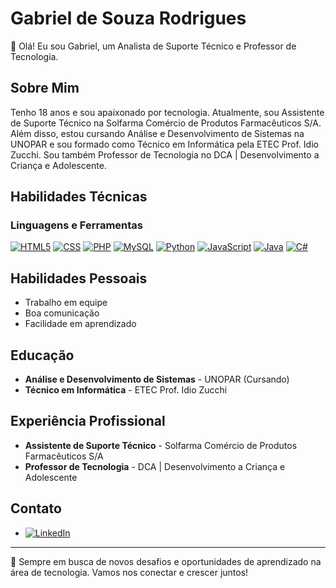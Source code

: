 # Gabriel de Souza Rodrigues

👋 Olá! Eu sou Gabriel, um Analista de Suporte Técnico e Professor de Tecnologia.

## Sobre Mim
Tenho 18 anos e sou apaixonado por tecnologia. Atualmente, sou Assistente de Suporte Técnico na Solfarma Comércio de Produtos Farmacêuticos S/A. Além disso, estou cursando Análise e Desenvolvimento de Sistemas na UNOPAR e sou formado como Técnico em Informática pela ETEC Prof. Idio Zucchi. Sou também Professor de Tecnologia no DCA | Desenvolvimento a Criança e Adolescente.

## Habilidades Técnicas

### Linguagens e Ferramentas

[![HTML5](https://img.shields.io/badge/HTML5-4.1%20⭐-E34F26?style=for-the-badge&logo=html5&logoColor=white)](https://www.linkedin.com/in/gabriel-rodrigues-65ba522aa/)
[![CSS](https://img.shields.io/badge/CSS-3.9%20⭐-1572B6?style=for-the-badge&logo=css3&logoColor=white)](https://www.linkedin.com/in/gabriel-rodrigues-65ba522aa/)
[![PHP](https://img.shields.io/badge/PHP-3.4%20⭐-777BB4?style=for-the-badge&logo=php&logoColor=white)](https://www.linkedin.com/in/gabriel-rodrigues-65ba522aa/)
[![MySQL](https://img.shields.io/badge/MySQL-3.1%20⭐-4479A1?style=for-the-badge&logo=mysql&logoColor=white)](https://www.linkedin.com/in/gabriel-rodrigues-65ba522aa/)
[![Python](https://img.shields.io/badge/Python-3.0%20⭐-3776AB?style=for-the-badge&logo=python&logoColor=white)](https://www.linkedin.com/in/gabriel-rodrigues-65ba522aa/)
[![JavaScript](https://img.shields.io/badge/JavaScript-2.8%20⭐-F7DF1E?style=for-the-badge&logo=javascript&logoColor=black)](https://www.linkedin.com/in/gabriel-rodrigues-65ba522aa/)
[![Java](https://img.shields.io/badge/Java-1.9%20⭐-007396?style=for-the-badge&logo=java&logoColor=white)](https://www.linkedin.com/in/gabriel-rodrigues-65ba522aa/)
[![C#](https://img.shields.io/badge/C%23-1.5%20⭐-239120?style=for-the-badge&logo=c-sharp&logoColor=white)](https://www.linkedin.com/in/gabriel-rodrigues-65ba522aa/)


## Habilidades Pessoais

- Trabalho em equipe
- Boa comunicação
- Facilidade em aprendizado

## Educação

- **Análise e Desenvolvimento de Sistemas** - UNOPAR (Cursando)
- **Técnico em Informática** - ETEC Prof. Idio Zucchi

## Experiência Profissional

- **Assistente de Suporte Técnico** - Solfarma Comércio de Produtos Farmacêuticos S/A
- **Professor de Tecnologia** - DCA | Desenvolvimento a Criança e Adolescente

## Contato

- [![LinkedIn](https://img.shields.io/badge/LinkedIn-Profile-blue?style=for-the-badge&logo=linkedin)](https://www.linkedin.com/in/gabriel-rodrigues-65ba522aa/)

---

🔭 Sempre em busca de novos desafios e oportunidades de aprendizado na área de tecnologia. Vamos nos conectar e crescer juntos!



<!--
**GDSRodrigues/GDSRodrigues** is a ✨ _special_ ✨ repository because its `README.md` (this file) appears on your GitHub profile.

Here are some ideas to get you started:

- 🔭 I’m currently working on ...
- 🌱 I’m currently learning ...
- 👯 I’m looking to collaborate on ...
- 🤔 I’m looking for help with ...
- 💬 Ask me about ...
- 📫 How to reach me: ...
- 😄 Pronouns: ...
- ⚡ Fun fact: ...
-->
